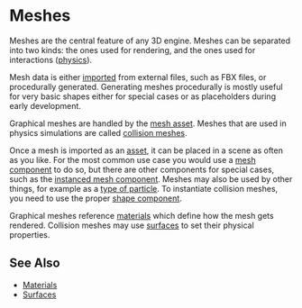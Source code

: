 # Meshes

Meshes are the central feature of any 3D engine. Meshes can be separated into two kinds: the ones used for rendering, and the ones used for interactions ([physics](../../physics/jolt/jolt-overview.md)).

Mesh data is either [imported](../../assets/import-assets.md) from external files, such as FBX files, or procedurally generated. Generating meshes procedurally is mostly useful for very basic shapes either for special cases or as placeholders during early development.

Graphical meshes are handled by the [mesh asset](mesh-asset.md). Meshes that are used in physics simulations are called [collision meshes](../../physics/jolt/collision-shapes/jolt-collision-meshes.md).

Once a mesh is imported as an [asset](../../assets/assets-overview.md), it can be placed in a scene as often as you like. For the most common use case you would use a [mesh component](mesh-component.md) to do so, but there are other components for special cases, such as the [instanced mesh component](instanced-mesh-component.md). Meshes may also be used by other things, for example as a [type of particle](../../effects/particle-effects/particle-renderers.md#mesh-renderer). To instantiate collision meshes, you need to use the proper [shape component](../../physics/jolt/collision-shapes/jolt-shapes.md).

Graphical meshes reference [materials](../../materials/materials-overview.md) which define how the mesh gets rendered. Collision meshes may use [surfaces](../../materials/surfaces.md) to set their physical properties.

## See Also


* [Materials](../../materials/materials-overview.md)
* [Surfaces](../../materials/surfaces.md)
